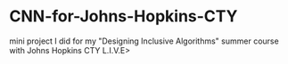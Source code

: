 # CNN-for-Johns-Hopkins-CTY
mini project I did for my "Designing Inclusive Algorithms" summer course with Johns Hopkins CTY L.I.V.E>

